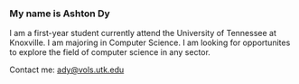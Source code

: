 ### My name is Ashton Dy 
 I am a first-year student currently attend the University of Tennessee at Knoxville. I am majoring in Computer Science. I am looking for opportunites to explore the field of computer science in any sector.
 
 Contact me: ady@vols.utk.edu


<!--
**dyashton/dyashton** is a ✨ _special_ ✨ repository because its `README.md` (this file) appears on your GitHub profile.

Here are some ideas to get you started:

- 🔭 I’m currently working on ...
- 🌱 I’m currently learning ...
- 👯 I’m looking to collaborate on ...
- 🤔 I’m looking for help with ...
- 💬 Ask me about ...
- 📫 How to reach me: ...
- 😄 Pronouns: ...
- ⚡ Fun fact: ...
-->
